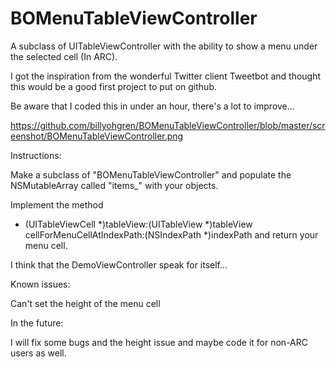 BOMenuTableViewController
=========================

A subclass of UITableViewController with the ability to show a menu under the selected cell (In ARC).

I got the inspiration from the wonderful Twitter client Tweetbot and thought this would be a good first project to put on github.

Be aware that I coded this in under an hour, there's a lot to improve...

https://github.com/billyohgren/BOMenuTableViewController/blob/master/screenshot/BOMenuTableViewController.png

Instructions:

Make a subclass of "BOMenuTableViewController" and populate the NSMutableArray called "items_" with your objects.

Implement the method
- (UITableViewCell *)tableView:(UITableView *)tableView cellForMenuCellAtIndexPath:(NSIndexPath *)indexPath 
and return your menu cell.

I think that the DemoViewController speak for itself...

Known issues:

Can't set the height of the menu cell

In the future:

I will fix some bugs and the height issue and maybe code it for non-ARC users as well.